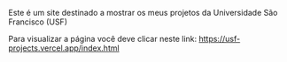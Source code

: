 Este é um site destinado a mostrar os meus projetos da Universidade São Francisco (USF)

Para visualizar a página você deve clicar neste link: https://usf-projects.vercel.app/index.html
